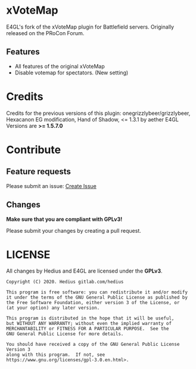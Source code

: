# xVoteMap

E4GL's fork of the xVoteMap plugin for Battlefield servers. Originally released on the PRoCon Forum.


## Features
* All features of the original xVoteMap
* Disable votemap for spectators. (New setting)

# Credits
Credits for the previous versions of this plugin: onegrizzlybeer/grizzlybeer, Hexacanon EG modification, Hand of Shadow, <= 1.3.1 by aether
E4GL Versions are **>= 1.5.7.0**

# Contribute
## Feature requests
Please submit an issue: [Create Issue](https://gitlab.com/e4gl/xVotemap/-/issues/new)

## Changes
**Make sure that you are compliant with GPLv3!**

Please submit your changes by creating a pull request. 

# LICENSE
All changes by Hedius and E4GL are licensed under the **GPLv3**.

```
Copyright (C) 2020. Hedius gitlab.com/hedius

This program is free software: you can redistribute it and/or modify
it under the terms of the GNU General Public License as published by
the Free Software Foundation, either version 3 of the License, or
(at your option) any later version.

This program is distributed in the hope that it will be useful,
but WITHOUT ANY WARRANTY; without even the implied warranty of
MERCHANTABILITY or FITNESS FOR A PARTICULAR PURPOSE.  See the
GNU General Public License for more details.

You should have received a copy of the GNU General Public License Version 3
along with this program.  If not, see https://www.gnu.org/licenses/gpl-3.0.en.html>.
```
